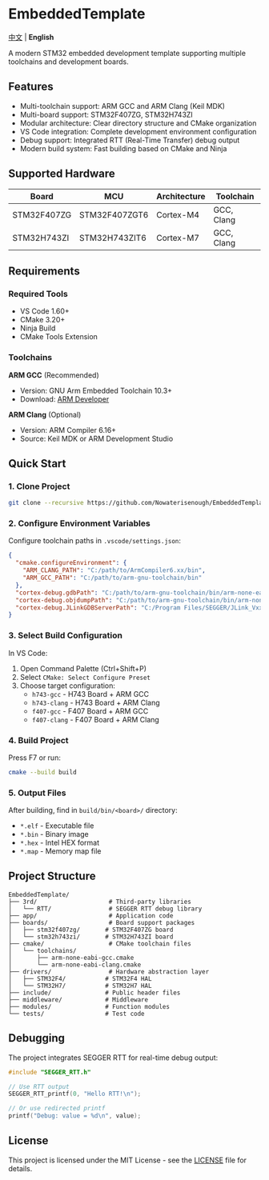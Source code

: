 # EmbeddedTemplate

[中文](README.md) | **English**

A modern STM32 embedded development template supporting multiple toolchains and development boards.

## Features

- Multi-toolchain support: ARM GCC and ARM Clang (Keil MDK)
- Multi-board support: STM32F407ZG, STM32H743ZI
- Modular architecture: Clear directory structure and CMake organization
- VS Code integration: Complete development environment configuration
- Debug support: Integrated RTT (Real-Time Transfer) debug output
- Modern build system: Fast building based on CMake and Ninja

## Supported Hardware

| Board | MCU | Architecture | Toolchain |
|-------|-----|--------------|-----------|
| STM32F407ZG | STM32F407ZGT6 | Cortex-M4 | GCC, Clang |
| STM32H743ZI | STM32H743ZIT6 | Cortex-M7 | GCC, Clang |

## Requirements

### Required Tools
- VS Code 1.60+
- CMake 3.20+
- Ninja Build
- CMake Tools Extension

### Toolchains
**ARM GCC** (Recommended)
- Version: GNU Arm Embedded Toolchain 10.3+
- Download: [ARM Developer](https://developer.arm.com/tools-and-software/open-source-software/developer-tools/gnu-toolchain/gnu-rm)

**ARM Clang** (Optional)
- Version: ARM Compiler 6.16+
- Source: Keil MDK or ARM Development Studio

## Quick Start

### 1. Clone Project
```bash
git clone --recursive https://github.com/Nowaterisenough/EmbeddedTemplate.git
```

### 2. Configure Environment Variables
Configure toolchain paths in `.vscode/settings.json`:

```json
{
  "cmake.configureEnvironment": {
    "ARM_CLANG_PATH": "C:/path/to/ArmCompiler6.xx/bin",
    "ARM_GCC_PATH": "C:/path/to/arm-gnu-toolchain/bin"
  },
  "cortex-debug.gdbPath": "C:/path/to/arm-gnu-toolchain/bin/arm-none-eabi-gdb.exe",
  "cortex-debug.objdumpPath": "C:/path/to/arm-gnu-toolchain/bin/arm-none-eabi-objdump.exe",
  "cortex-debug.JLinkGDBServerPath": "C:/Program Files/SEGGER/JLink_Vxxx/JLinkGDBServerCL.exe"
}
```

### 3. Select Build Configuration
In VS Code:
1. Open Command Palette (Ctrl+Shift+P)
2. Select `CMake: Select Configure Preset`
3. Choose target configuration:
   - `h743-gcc` - H743 Board + ARM GCC
   - `h743-clang` - H743 Board + ARM Clang
   - `f407-gcc` - F407 Board + ARM GCC
   - `f407-clang` - F407 Board + ARM Clang

### 4. Build Project
Press F7 or run:
```bash
cmake --build build
```

### 5. Output Files
After building, find in `build/bin/<board>/` directory:
- `*.elf` - Executable file
- `*.bin` - Binary image
- `*.hex` - Intel HEX format
- `*.map` - Memory map file

## Project Structure

```
EmbeddedTemplate/
├── 3rd/                    # Third-party libraries
│   └── RTT/                # SEGGER RTT debug library
├── app/                    # Application code
├── boards/                 # Board support packages
│   ├── stm32f407zg/       # STM32F407ZG board
│   └── stm32h743zi/       # STM32H743ZI board
├── cmake/                  # CMake toolchain files
│   └── toolchains/
│       ├── arm-none-eabi-gcc.cmake
│       └── arm-none-eabi-clang.cmake
├── drivers/                # Hardware abstraction layer
│   ├── STM32F4/           # STM32F4 HAL
│   └── STM32H7/           # STM32H7 HAL
├── include/               # Public header files
├── middleware/            # Middleware
├── modules/               # Function modules
└── tests/                 # Test code
```

## Debugging

The project integrates SEGGER RTT for real-time debug output:

```c
#include "SEGGER_RTT.h"

// Use RTT output
SEGGER_RTT_printf(0, "Hello RTT!\n");

// Or use redirected printf
printf("Debug: value = %d\n", value);
```

## License

This project is licensed under the MIT License - see the [LICENSE](LICENSE) file for details.
